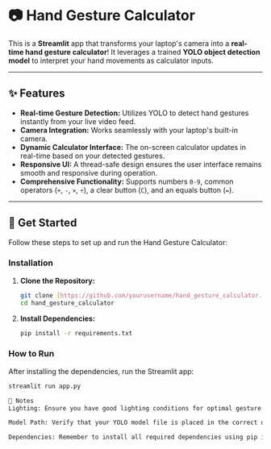 # 📷 Hand Gesture Calculator

This is a **Streamlit** app that transforms your laptop's camera into a **real-time hand gesture calculator**! It leverages a trained **YOLO object detection model** to interpret your hand movements as calculator inputs.

---

## ✨ Features

* **Real-time Gesture Detection:** Utilizes YOLO to detect hand gestures instantly from your live video feed.
* **Camera Integration:** Works seamlessly with your laptop's built-in camera.
* **Dynamic Calculator Interface:** The on-screen calculator updates in real-time based on your detected gestures.
* **Responsive UI:** A thread-safe design ensures the user interface remains smooth and responsive during operation.
* **Comprehensive Functionality:** Supports numbers `0-9`, common operators (`+`, `-`, `×`, `÷`), a clear button (`C`), and an equals button (`=`).

---

## 🚀 Get Started

Follow these steps to set up and run the Hand Gesture Calculator:

### Installation

1.  **Clone the Repository:**
    ```bash
    git clone [https://github.com/yourusername/hand_gesture_calculator.git](https://github.com/yourusername/hand_gesture_calculator.git)
    cd hand_gesture_calculator
    ```

2.  **Install Dependencies:**
    ```bash
    pip install -r requirements.txt
    ```

### How to Run

After installing the dependencies, run the Streamlit app:

```bash
streamlit run app.py

📌 Notes
Lighting: Ensure you have good lighting conditions for optimal gesture detection performance.

Model Path: Verify that your YOLO model file is placed in the correct directory as expected by the application.

Dependencies: Remember to install all required dependencies using pip install -r requirements.txt before attempting to run the app.